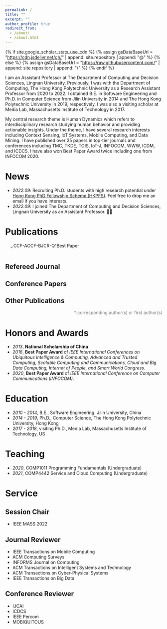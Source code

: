 ```yaml
---
permalink: /
title: ""
excerpt: ""
author_profile: true
redirect_from: 
  - /about/
  - /about.html
---
```


{% if site.google_scholar_stats_use_cdn %}
{% assign gsDataBaseUrl = "https://cdn.jsdelivr.net/gh/" | append: site.repository | append: "@" %}
{% else %}
{% assign gsDataBaseUrl = "https://raw.githubusercontent.com/" | append: site.repository | append: "/" %}
{% endif %}
<!-- {% assign url = gsDataBaseUrl | append: "google-scholar-stats/gs_data_shieldsio.json" %} -->

<span class='anchor' id='about-me'></span>

I am an Assistant Professor at The Department of Computing and Decision Sciences, Lingnan University. Previously, I was with the Department of Computing, The Hong Kong Polytechnic University as a Research Assistant Professor from 2020 to 2022. 
I obtained B.E. in Software Engineering and Ph.D. in Computer Science from Jilin University in 2014 and The Hong Kong Polytechnic University in 2019, respectively. I was also a visiting scholar at <img src=""/> Media Lab, Massachusetts Institute of Technology in 2017. 

My central research theme is Human Dynamics which refers to interdisciplinary research studying human behavior and providing actionable insights. 
Under the theme, I have several research interests including Context Sensing, IoT Systems, Mobile Computing, and Data Mining. 
I have published over 25 papers in top-tier journals and conferences including TMC, TKDE, TOIS, IoT-J, INFOCOM, WWW, ICDM, and ICDCS. 
I have also won Best Paper Award twice including one from INFOCOM 2020. 


<!-- My research interest includes neural machine translation and computer vision. I have published more than 100 papers at the top international AI conferences with total 
<a href='https://scholar.google.com/citations?user=amJMlVoAAAAJ'><img src="https://img.shields.io/endpoint?url={{ url | url_encode }}&logo=Google%20Scholar&labelColor=f6f6f6&color=9cf&style=flat&label=citations"></a>).
 -->

# News
- *2022.09*: Recruiting Ph.D. students with high research potential under [Hong Kong PhD Fellowship Scheme (HKPFS)](https://cerg1.ugc.edu.hk/hkpfs/index.html). Feel free to drop me an email if you have interests.
- *2022.09*: I joined The Department of Computing and Decision Sciences, Lingnan University as an Assistant Professor. 🎉🎉  


# Publications 

<div class="bibtex_template" style="padding-left: 1em;padding-right: 5%; display: flex;">
    <div class="if url">
      <a class="bibtexVar" href="+URL+" extra="url" >
        <span class="title"></span>
      </a>
    </div>
    <div class="if !url">
      <div class="if doi">
        <a class="bibtexVar" href="http://dx.doi.org/+DOI+" extra="doi" >
          <span class="title"></span>
        </a>
      </div>
      <div class="if !doi">
        <a >
          <span class="title"></span>
        </a>
      </div>
    </div> 
    <span class="author"></span>.
    <span class="journal" style="font-style: italic;"></span>,
    <span class="year"></span>.
    <span class="if ccf==CCF A"><span class="ccfa">CCF-A</span></span>
    <span class="if ccf==CCF B"><span class="ccfb">CCF-B</span></span>
    <span class="if jcr==JCR Q1"><span class="jcrq1">JCR-Q1</span></span>
    <span class="if note==Best Paper Award"><span class="best_paper">Best Paper</span></span>
    <br/>
    <br/>
</div>

<div class="bibtex_structure">
  <div class="sections BIBTEXTYPEKEY">
    <div class="section ARTICLE">
      <h2>Refereed Journal</h2>
      <div class="sort year" extra="DESC number">
        <h3 class="title"><span class='year'></span></h3>
        <div class="templates"></div>
      </div>
    </div>
    <div class="section PROCEEDINGS">
      <h2>Conference Papers</h2>
      <div class="sort year" extra="DESC number">
        <h3 class="title"><span class='year'></span></h3>
        <div class="templates"></div>
      </div>
    </div>
    <div class="section misc|phdthesis|mastersthesis|bachelorsthesis|techreport|chapter">
      <h2>Other Publications</h2>
      <div class="sort year" extra="DESC number">
        <div class="templates"></div>
      </div>
    </div>
  </div>
</div>

<div id="bibtex_display" style="padding-left: 1em;" ></div>

<p style="color: grey; text-align: right;">*:corresponding author(s) or first author(s)</p>


# Honors and Awards
- *2013*, **National Scholarship of China**
- *2016*, **Best Paper Award** of _IEEE International Conferences on Ubiquitous Intelligence & Computing, Advanced and Trusted Computing, Scalable Computing and Communications, Cloud and Big Data Computing, Internet of People, and Smart World Congress_.
- *2020*, **Best Paper Award** of _IEEE International Conference on Computer Communications (INFOCOM)_.

# Education
- *2010 - 2014*, B.E., Software Engineering, Jilin University, China 
- *2014 - 2019*, Ph.D., Computer Science, The Hong Kong Polytechnic University, Hong Kong
- *2017 - 2018*, visiting Ph.D., Media Lab, Massachusetts Institute of Technology, US


# Teaching
- *2020*, COMP1011 Programming Fundamentals (Undergraduate)
- *2021*, COMP4442 Service and Cloud Computing (Undergraduate)


# Service
## Session Chair
- IEEE MASS 2022

## Journal Reviewer
- IEEE Transactions on Mobile Computing
- ACM Computing Surveys
- INFORMS Journal on Computing
- ACM Transactions on Intelligent Systems and Technology
- ACM Transactions on Cyber-Physical Systems
- IEEE Transactions on Big Data

## Conference Reviewer
- IJCAI 
- ICDCS 
- IEEE Percom 
- MOBIQUITOUS 


